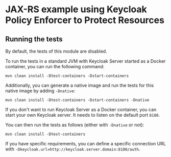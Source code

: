 # JAX-RS example using Keycloak Policy Enforcer to Protect Resources

## Running the tests

By default, the tests of this module are disabled.

To run the tests in a standard JVM with Keycloak Server started as a Docker container, you can run the following command:

```
mvn clean install -Dtest-containers -Dstart-containers
```

Additionally, you can generate a native image and run the tests for this native image by adding `-Dnative`:

```
mvn clean install -Dtest-containers -Dstart-containers -Dnative
```

If you don't want to run Keycloak Server as a Docker container, you can start your own Keycloak server. It needs to listen on the default port `8180`.

You can then run the tests as follows (either with `-Dnative` or not):

```
mvn clean install -Dtest-containers
```

If you have specific requirements, you can define a specific connection URL with `-Dkeycloak.url=http://keycloak.server.domain:8180/auth`.
